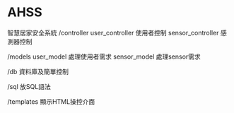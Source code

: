 # AHSS
智慧居家安全系統
/controller
user_controller
使用者控制
sensor_controller
感測器控制

/models
user_model
處理使用者需求
sensor_model
處理sensor需求

/db
資料庫及簡單控制

/sql
放SQL語法

/templates
顯示HTML操控介面

